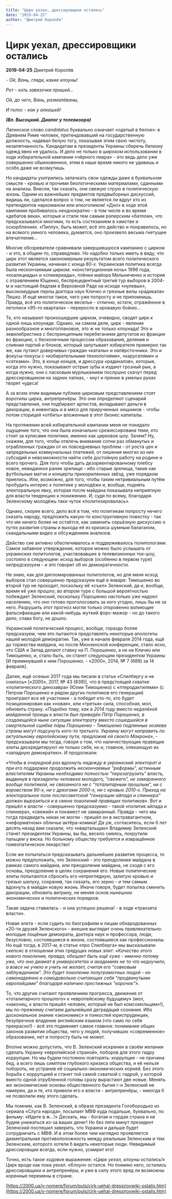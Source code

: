 ```yaml
---
title: "Цирк уехал, дрессировщики остались"
date: "2019-04-25"
author: "Дмитрий Королёв"
---
```


# Цирк уехал, дрессировщики остались

**2019-04-25** Дмитрий Королёв

*-* *Ой, Вань, гляди, какие клоуны!*

*Рот - хоть завязочки пришей...*

*Ой, до чего, Вань, размалёваны,*

*И голос - как у алкашей!*

***(Вл. Высоцкий. Диалог у телевизора)***

Латинское слово *candidatus* буквально означает «одетый в белое»: в Древнем Риме человек, претендовавший на государственную должность, надевал белую тогу, показывая этим свою чистоту, незапятнанность. Кандидатам в президенты Украины сберечь белизну одежд явно не удалось. И дело не только в широком использовании в ходе избирательной кампании «чёрного пиара» - это ведь дело уже совершенно обыкновенное, этим в наше время никого не удивишь и особо даже не возмутишь.

Но кандидаты ухитрились запачкать свои одежды даже в буквальном смысле - кровью и прочими биологическими материалами, сданными на анализы. Внесли, так сказать, они свежую струю в политическую жизнь. Одним из важнейших предметов предвыборных дискуссий, видишь ли, сделался вопрос о том, не является ли вдруг кто из претендентов наркоманом или алкоголиком! «Дно» в ходе этой кампании пробивалось неоднократно - в том числе и во время «дебатов века», которые и стали тем самым рэперским «батлом», что предсказывался многими, то есть состязанием в хамстве и оскорблениях. «Пиплу», быть может, всё это действо и понравилось, но на всякого умного человека, думается, оно произвело весьма гнетущее впечатление...

Многие обозреватели сравнивали завершившуюся кампанию с цирком - и это, в общем-то, справедливо. Но надобно только иметь в виду, что цирк этот является закономерным результатом всего политического развития Украины, начиная с конца 80-х. Украинская политика всегда была нескончаемым цирком: «конституционная ночь» 1996 года, «коалициады» и «спикериады», плёнки майора Мельниченко и история с отравлением Ющенко, беспрецедентный третий тур выборов в 2004-м и настоящий бедлам в Верховной Раде на исходе «нулевых», высокомудрые перлы доктора наук Кличко и грязные вилы «радикала» Ляшко. И ещё многое такое, чего уже попросту и не припомнишь. Правда, всё это политическое веселье - отлично, кстати, отражённое в летописи «95-го квартала» - переросло в кровавую бойню...

Те, кто называют произошедшее цирком, очевидно, сводят цирк к одной лишь клоунаде. Однако, на самом деле, цирк - явление разнообразное и многоплановое, это ж не только клоунада! Это и эквилибристика с беспринципным перебеганием депутатов из фракции во фракцию, с бесконечным процессом образования, деления и слияния партий и блоков, который запутывает избирателя примерно так же, как путают доверчивых граждан «каталы» и напёрсточники. Это и фокусы-покусы с «избирательными технологиями», «каруселями» и «сетками». Это, в конце концов, и дрессура «радикалов», которые, когда это нужно, показывают острые зубы и издают грозный рык, а когда нужно, они с ласковым мурлыканием послушно скачут перед дрессировщиком на задних лапках, - кнут и пряник в умелых руках творят чудеса!

А за всем этим видимым публике цирковым представлением стоят воротилы цирка, антрепренёры. Это они определяют сценарий представления, они подбирают артистов, вкладывают деньги в декорации, в инвентарь и в мясо для прирученных хищников - чтобы потом сторицей «отбить» вложенные в этот бизнес капиталы.

На протяжении всей избирательной кампании меня не покидало ощущение того, что она была изначально срежиссирована теми, кто стоит за кулисами политики, именно как цирковое шоу. Зачем? Ну, скажем, для того, чтобы отвлечь внимание сотни раз обманутых и ограбленных граждан от их повседневных проблем - от роста цен и запредельных коммунальных платежей, от лишения многих из них субсидий и невозможности найти себе достойную работу на родине и всего прочего. Для того чтобы дать дезориентированному плебсу новое, невиданное ранее зрелище - ибо старые зрелища, такие как футбольные матчи и концерты прикормленных звёзд, уже порядком приелись. Или, возможно, для того, чтобы таким нетривиальным путём пробудить интерес к политике у молодёжи и, вообще, поднять электоральную явку, которая после майдана показывала неприятную для власти тенденцию к понижению. И, судя по всему, благодаря Зеленскому молодёжь таки чуток «политизировалась».

Однако, скорее всего, дело всё в том, что политикам попросту нечего сказать народу, предложить какую-то конструктивную повестку - так что им ничего более не остаётся, как заменить серьёзную дискуссию о путях развития страны и выхода её из кризиса шумным балаганом, скандальными видео и обсуждением анализов.

Действо сие активно обеспечивалось и поддерживалось политологами. Самое забавное утверждение, которое можно было услышать от украинских политологов, участвовавших в телевизионных ток-шоу, состояло в следующем: исход выборов (особенно в первом туре) *непредсказуем* - и это говорит об их демократичности.

Не знаю, как для дипломированных политологов, но для меня исход выборов стал совершенно предсказуем ещё в январе: Тимошенко во второй тур не проходит, поскольку её «съел» Зеленский, да и, вообще, время её уже прошло; во втором туре с большой вероятностью побеждает Зеленский, поскольку Порошенко настолько уже надоел населению, что оно готово проголосовать за кого угодно, лишь бы не за него. Разрушить этот прогноз могли только откровенно вопиющие фальсификации или какой-нибудь жуткий форс-мажор - но до такого дело, слава богу, не дошло.

Украинский политический процесс, вообще, гораздо более предсказуем, чем это пытаются представлять некоторые апологеты нашей молодой демократии. Так, уже в начале февраля 2014 года, ещё до торжества майдана, но после Мюнхенской конференции, стало ясно, что США и Запад делают ставку на П. Порошенко, а не на Кличко или Тимошенко, и, стало быть, он станет следующим президентом Украины [И примкнувший к ним Порошенко. - «2000», 2014, № 7 (689) за 14 февраля].

Далее, ещё осенью 2017 года мы писали в статье «Спилбергу и не снилось» [«2000», 2017, № 43 (839)], что в предстоящей схватке «политического динозавра» (Юлии Тимошенко) с «птеродактилями» (с Петром Порошенко и рядом других политиков его генерации) проиграют все её участники - а победит кто-то, кто будет позиционирован как «новая», или «третья» сила, способная, мол, обновить страну. *«Подобно тому, как в 2014 году вместо недалёкой майданной троицы к власти был приведён Пётр Порошенко, в создающейся ныне ситуации электорату вместо сошедшейся в смертельной сшибке пары Порошенко - Тимошенко подлинные хозяева страны могут подсунуть кого-то третьего. Украину могут направить по актуальному европейскому пути, предложив ей своего Макрона»*, - предсказывали мы тогда, говоря о том, что наличествующие правящие элиты дискредитируют не только себя, но и, главное, опекающую их «западную демократию». И продолжали:

*«Чтобы в очередной раз вдохнуть надежду в украинский электорат и при его поддержке продолжить нескончаемые "реформы", истинным властителям Украины необходимо полностью "перезагрузить" власть, выдвинув в президенты человека* *молодого, "свежего", не замаранного вообще политикой, не связанного ни с "тоталитарным прошлым", ни с воровством 90-х, ни с дрязгами 2000-х, ни с кровью 2010-х. Приход на электоральное поле послесоветской "генерации айпада и спиннера" должен выразиться и в смене поколений правящих политиков»*. Вот и пришёл к власти - совершенно предсказуемо - такой «политик айпада и спиннера», «свежий» и покамест не замаранный. Правда - чего мы тогда предвидеть никак не могли *-* пришёл он в экстравагантном, «неформатном» обличье актёра-комика! Да уж, согласитесь, если б лет десять назад вам сказали, что «квартальщик» Владимир Зеленский станет президентом Украины, вы бы, весело смеясь, покрутили пальцем у виска. Но больному обществу требуется и извращённое гомеопатическое лекарство!

Если же попытаться предсказывать дальнейшее развитие процесса, то можно предположить, что Зеленский - это преодоление майдана в рамках самого майдана, или преодоление майдана, не сходя с его основы, преодоление в целях сохранения его. Новые политические элиты попытаются сбросить его неприглядную, залитую кровью и грязью шелуху, сохранив, так сказать, его зерно - и тем самым вдохнуть в майдан новую жизнь. Иначе говоря, будет попытка сменить декорации, обновить витрину, не меняя основ нынешних экономических и политических порядков.

Такая задача ставилась - и она успешно решена! - в ходе «транзита власти».

Новая элита - если судить по биографиям и лицам обнародованных «20-ти друзей Зеленского» - внешне выглядит очень привлекательно: молодые лощёные демократы, доктора наук и профессора, люди, безусловно, состоявшиеся в жизни, состоявшиеся как профессионалы. Но ещё тогда, в 2017-м, в статье «про Спилберга» мы высказывали скепсис в отношении этих грядущих новых элит: *«Качество этого нового поколения, правда, обещает быть ещё хуже - именно потому уже, что оно диамат в университетах и академиях не то что недоучило, а вовсе не учило и учить не желает, считая его "совковым заблуждением". Это будет поколение полуграмотных людей - но самонадеянно и самодовольно считающих себя "продвинутыми европейцами" благодаря наличию престижных "корочек"»*.

То, что другие считают проявлением прогресса, движения от «тоталитарного прошлого» к «европейскому будущему» (мол, «наконец, к власти пришёл человек, который не был комсомольцем»!), мы по-прежнему считаем дальнейшей деградаций сознания. Ибо доскональное знание «экономикс» и тонкостей юриспруденции, безупречное владение английским языком (что само по себе прекрасно!) - всё это подменяет самое главное: понимание общих законов развития общества, чего у людей, получивших «современное» образование, нет и попросту быть не может.

Вполне можно допустить, что В. Зеленский искренен в своём желании сделать Украину «европейской страной», поборов для этого гидру коррупции. Но мы будем постоянно повторять: коррупция - не причина бед, а всего лишь симптом глубокого кризиса общества, и её нельзя побороть, не устранив её социально-экономических корней. Без этого борьба с коррупцией и станет той самой схваткой с гидрой, у которой вместо одной отрубленной головы сразу вырастают две новые. Менять же экономические основы общественного бытия г-н Зеленский не намерен, да и те, кто привели его к власти - антрепренёры, - никогда б не позволили ему этого сделать.

Мы помним, как В. Зеленский, в образе президента Голобородько из сериала «Слуга народа», посылает МВФ куда подальше, буквально, по фильму: «Идите в ж...!» Дескать, мы - богатая и гордая страна и не будем унижаться из-за ваших денег! Но без пяти минут президент Зеленский поспешил заверить, что Украина и дальше будет сотрудничать с МВФ. И в этом более чем наглядно проявляется диаметральная противоположность между реальным Зеленским и тем Зеленским, которого хотели б видеть некоторые люди. Невидимый дрессировщик всегда, если нужно, усмирит его!

Точно, есть такое ходовое выражение: *«Цирк уехал, клоуны остались!»* Цирк вроде как пока уехал. «Клоун» остался. Но помимо него, остались дрессировщики и антрепренёры, и уже в силу этого вряд ли возможны коренные перемены в стране.

[https://2000.ua/v-nomere/forum/puls/cirk-uehal-dressirovwiki-ostalis.htm](https://2000.ua/v-nomere/forum/puls/cirk-uehal-dressirovwiki-ostalis.htm)